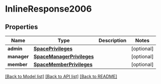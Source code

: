 # InlineResponse2006

## Properties
Name | Type | Description | Notes
------------ | ------------- | ------------- | -------------
**admin** | [**SpacePrivileges**](SpacePrivileges.md) |  | [optional] 
**manager** | [**SpaceManagerPrivileges**](SpaceManagerPrivileges.md) |  | [optional] 
**member** | [**SpaceMemberPrivileges**](SpaceMemberPrivileges.md) |  | [optional] 

[[Back to Model list]](../README.md#documentation-for-models) [[Back to API list]](../README.md#documentation-for-api-endpoints) [[Back to README]](../README.md)


